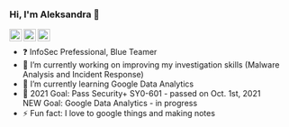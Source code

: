 ### Hi, I'm Aleksandra 👋
[<img align="left" alt="codeSTACKr | Twitter" width="22px" src="https://cdn.jsdelivr.net/npm/simple-icons@v3/icons/twitter.svg" />](https://twitter.com/bathelta)
[<img align="left" alt="codeSTACKr | LinkedIn" width="22px" src="https://cdn.jsdelivr.net/npm/simple-icons@v3/icons/linkedin.svg" />](https://www.linkedin.com/in/abathelt/)
[<img align="left" alt="codeSTACKr | Instagram" width="22px" src="https://cdn.jsdelivr.net/npm/simple-icons@v3/icons/instagram.svg" />](https://www.instagram.com/aleks.secure/)
<br>
- ❓ InfoSec Prefessional, Blue Teamer
- 🔭 I’m currently working on improving my investigation skills (Malware Analysis and Incident Response)
- 🌱 I’m currently learning Google Data Analytics
- 🥅 2021 Goal: Pass Security+ SY0-601 - passed on Oct. 1st, 2021 <br>
      NEW Goal: Google Data Analytics - in progress 
- ⚡ Fun fact: I love to google things and making notes

<!--
**abathelt/abathelt** is a ✨ _special_ ✨ repository because its `README.md` (this file) appears on your GitHub profile.
<img align="left" src="https://media.giphy.com/media/AsguuuUg8M1qzkk5Ii/giphy.gif"/> 
I love connecting with people from around the world, so if you want to be my friend, feel free to reach out and introduce yourself (don’t just say hi, tell me about yourself) 

Here are some ideas to get you started:

- 🔭 I’m currently working on ...
- 🌱 I’m currently learning ...
- 👯 I’m looking to collaborate on ...
- 🤔 I’m looking for help with ...
- 💬 Ask me about ...
- 📫 How to reach me: ...
- 😄 Pronouns: ...
- ⚡ Fun fact: ...
-->

